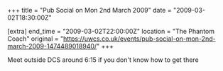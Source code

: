 +++
title = "Pub Social on Mon 2nd March 2009"
date = "2009-03-02T18:30:00Z"

[extra]
end_time = "2009-03-02T22:00:00Z"
location = "The Phantom Coach"
original = "https://uwcs.co.uk/events/pub-social-on-mon-2nd-march-2009-1474489018940/"
+++

Meet outside DCS around 6:15 if you don't know how to get there

